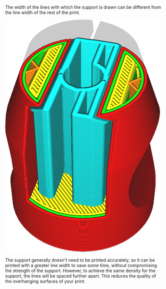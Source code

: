 The width of the lines with which the support is drawn can be different from the line width of the rest of the print.

![The lines of support are wider than the rest of the lines](images/support_line_width.png)

The support generally doesn't need to be printed accurately, so it can be printed with a greater line width to save some time, without compromising the strength of the support. However, to achieve the same density for the support, the lines will be spaced further apart. This reduces the quality of the overhanging surfaces of your print.